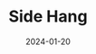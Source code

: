 ---
title: Side Hang
parent: Engineering
notebook: engineering
date: 2024-01-20
signatures:
- "Ayla Clark"
- "Caleb Carlson"
- "Tucker Nielson"
- "Thomas Reid"
nav_order: 17
has_children: false
---